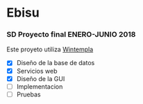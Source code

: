 # Ebisu

### SD Proyecto final ENERO-JUNIO 2018

Este proyeto utiliza [Wintempla](http://www.sintesis.ugto.mx) 

- [x] Diseño de la base de datos
- [x] Servicios web
- [x] Diseño de la GUI
- [ ] Implementacion
- [ ] Pruebas
